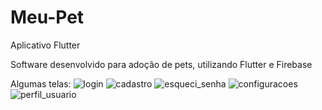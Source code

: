 # Meu-Pet
Aplicativo Flutter

Software desenvolvido para adoção de pets, utilizando Flutter e Firebase

Algumas telas:
![login](https://user-images.githubusercontent.com/26170686/156679007-3540c371-5c3e-4607-a977-6166f8c2ac52.png)
![cadastro](https://user-images.githubusercontent.com/26170686/156679063-20d1cca3-7daf-4676-95aa-d5340e2158f1.png)
![esqueci_senha](https://user-images.githubusercontent.com/26170686/156679077-cff1f915-f12e-4142-bd92-af2b2abe39ea.png)
![configuracoes](https://user-images.githubusercontent.com/26170686/156679105-be86467b-a264-4102-a2e3-21247e1ca3b7.png)
![perfil_usuario](https://user-images.githubusercontent.com/26170686/156679110-f71f3707-2011-416f-abb4-90216ec32b76.png)
